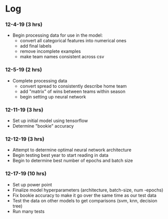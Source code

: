 # Log

### 12-4-19 (3 hrs)
* Begin processing data for use in the model:
    * convert all categorical features into numerical ones
    * add final labels
    * remove incomplete examples
    * make team names consistent across csv
### 12-5-19 (2 hrs)
* Complete processing data
    * convert spread to consistently describe home team
    * add "matrix" of wins between teams within season
    * begin setting up neural network
### 12-11-19 (3 hrs)
 * Set up initial model using tensorflow
 * Determine "bookie" accuracy
### 12-12-19 (3 hrs)
* Attempt to determine optimal neural network architecture
* Begin testing best year to start reading in data
* Begin to determine best number of epochs and batch size
### 12-17-19 (10 hrs)
 * Set up power point
 * Finalize model hyperparameters (architecture, batch-size, num -epochs)
 * Fix bookie accuracy to make it go over the same time as our test data
 * Test the data on other models to get comparisons (svm, knn, decision tree)
 * Run many tests

